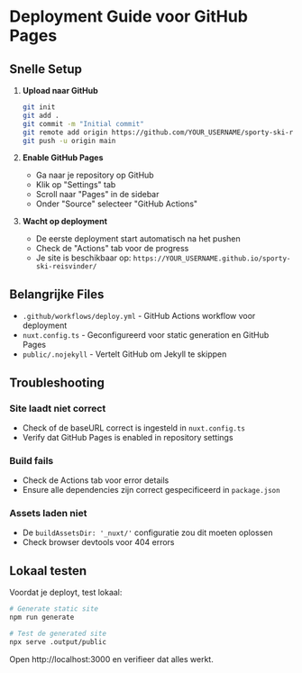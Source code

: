 # Deployment Guide voor GitHub Pages

## Snelle Setup

1. **Upload naar GitHub**

   ```bash
   git init
   git add .
   git commit -m "Initial commit"
   git remote add origin https://github.com/YOUR_USERNAME/sporty-ski-reisvinder.git
   git push -u origin main
   ```

2. **Enable GitHub Pages**

   - Ga naar je repository op GitHub
   - Klik op "Settings" tab
   - Scroll naar "Pages" in de sidebar
   - Onder "Source" selecteer "GitHub Actions"

3. **Wacht op deployment**
   - De eerste deployment start automatisch na het pushen
   - Check de "Actions" tab voor de progress
   - Je site is beschikbaar op: `https://YOUR_USERNAME.github.io/sporty-ski-reisvinder/`

## Belangrijke Files

- `.github/workflows/deploy.yml` - GitHub Actions workflow voor deployment
- `nuxt.config.ts` - Geconfigureerd voor static generation en GitHub Pages
- `public/.nojekyll` - Vertelt GitHub om Jekyll te skippen

## Troubleshooting

### Site laadt niet correct

- Check of de baseURL correct is ingesteld in `nuxt.config.ts`
- Verify dat GitHub Pages is enabled in repository settings

### Build fails

- Check de Actions tab voor error details
- Ensure alle dependencies zijn correct gespecificeerd in `package.json`

### Assets laden niet

- De `buildAssetsDir: '_nuxt/'` configuratie zou dit moeten oplossen
- Check browser devtools voor 404 errors

## Lokaal testen

Voordat je deployt, test lokaal:

```bash
# Generate static site
npm run generate

# Test de generated site
npx serve .output/public
```

Open http://localhost:3000 en verifieer dat alles werkt.
